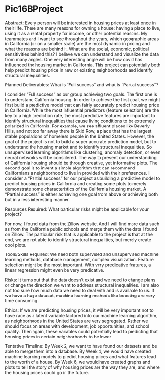 # Pic16BProject

Abstract:
Every person will be interested in housing prices at least once in their life. There are many reasons for owning a house: having a place to live, using it as a rental property for income, or other potential reasons. My teammates and I want to see throughout the years, which geographic areas in California (or on a smaller scale) are the most dynamic in pricing and what the reasons are behind it. What are the social, economic, political sensitivities behind this? I believe we can understand and visualize the data from many angles. One very interesting angle will be how covid has influenced the housing market in California. This project can potentially both help predict housing price in new or existing neighborhoods and identify structural inequalities.

Planned Deliverables:
What is “Full success” and what is “Partial success”?

I consider “Full success” as our group achieving two goals. The first one is to understand California housing. In order to achieve the first goal, we might first build a predictive model that can fairly accurately predict housing price in California. While the most influential predictors (feature selection) are the key to a high prediction rate, the most predictive features are important to identify structural inequalities that cause living conditions to be extremely polarized in California. For example, we see affluent places like Beverly Hills, and not too far away there is Skid Row, a place that has the largest stable populations of homeless people in the United States. However, the goal of the project is not to build a super accurate prediction model, but to understand the housing market and to identify structural inequalities. So unsupervised learning algorithms like clustering, anomaly detection, or even neural networks will be considered. The way to present our understanding of California housing should be through creative, yet informative plots. The second goal is to invent a simple algorithm that can recommend Californians a neighborhood to live in provided with their preferences. I consider a “Partial success” for our project as building a predictive model to predict housing prices in California and creating some plots to merely demonstrate some characteristics of the California housing market. A “Partial success” is either achieving one goal from above or achieving both but in a less interesting manner.

Resources Required:
What particular risks might be applicable for your project?

For now, I found data from the Zillow website. And I will find more data such as from the California public schools and merge them with the data I found on Zillow. The particular risk that is applicable to the project is that at the end, we are not able to identify structural inequalities, but merely create cool plots.

Tools/Skills Required:
We need both supervised and unsupervised machine learning methods, database management, complex visualization. Feature selection might be the most important. With very predicative features, a linear regression might even be very predicative.

Risks:
It turns out that the data doesn’t exist and we need to change plans or change the direction we want to address structural inequalities. I am also not too sure how much data we need to deal with and is available to us. If we have a huge dataset, machine learning methods like boosting are very time consuming.

Ethics:
If we are predicting housing prices, it will be very important not to have race as a latent variable factored into our machine learning algorithm, as neighborhoods in the United States are very segregated. Rather we should focus on areas with development, job opportunities, and school quality. Then again, these variables could potentially lead to predicting that housing prices in certain neighborhoods to be lower.

Tentative Timeline: 
By Week 2, we want to have found our datasets and be able to merge them into a database. 
By Week 4, we would have created machine learning models to predict housing prices and what features lead to the worth of a house.
By Week 6, we would have created graphs and plots to tell the story of why housing prices are the way they are, and where the housing prices could go in the future.
